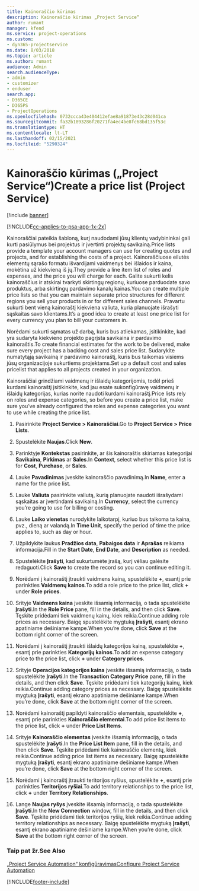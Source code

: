 ```yaml
---
title: Kainoraščio kūrimas
description: Kainoraščio kūrimas „Project Service“
author: rumant
manager: kfend
ms.service: project-operations
ms.custom:
- dyn365-projectservice
ms.date: 8/03/2018
ms.topic: article
ms.author: rumant
audience: Admin
search.audienceType:
- admin
- customizer
- enduser
search.app:
- D365CE
- D365PS
- ProjectOperations
ms.openlocfilehash: 0732ccca43e404412efae8a91873e43c28d041ca
ms.sourcegitcommit: fa32b1893286f20271fa4ec4be8fc68bd135f53c
ms.translationtype: HT
ms.contentlocale: lt-LT
ms.lasthandoff: 02/15/2021
ms.locfileid: "5290324"
---
```

# <a name="create-a-price-list-project-service"></a><span data-ttu-id="f3f84-103">Kainoraščio kūrimas („Project Service“)</span><span class="sxs-lookup"><span data-stu-id="f3f84-103">Create a price list (Project Service)</span></span>

[!include [banner](../includes/psa-now-project-operations.md)]

[!INCLUDE[cc-applies-to-psa-app-1x-2x](../includes/cc-applies-to-psa-app-1x-2x.md)]

<span data-ttu-id="f3f84-104">Kainoraščiai pateikia šabloną, kurį naudodami jūsų klientų vadybininkai gali kurti pasiūlymus bei projektus ir įvertinti projektų savikainą.</span><span class="sxs-lookup"><span data-stu-id="f3f84-104">Price lists provide a template your account managers can use for creating quotes and projects, and for establishing the costs of a project.</span></span> <span data-ttu-id="f3f84-105">Kainoraščiuose eilutės elementų sąrašo formatu išvardijami vaidmenys bei išlaidos ir kaina, mokėtina už kiekvieną iš jų.</span><span class="sxs-lookup"><span data-stu-id="f3f84-105">They provide a line item list of roles and expenses, and the price you will charge for each.</span></span> <span data-ttu-id="f3f84-106">Galite sukurti kelis kainoraščius ir atskirai tvarkyti skirtingų regionų, kuriuose parduodate savo produktus, arba skirtingų pardavimo kanalų kainas.</span><span class="sxs-lookup"><span data-stu-id="f3f84-106">You can create multiple price lists so that you can maintain separate price structures for different regions you sell your products in or for different sales channels.</span></span> <span data-ttu-id="f3f84-107">Pravartu sukurti bent vieną kainoraštį kiekviena valiuta, kuria planuojate išrašyti sąskaitas savo klientams.</span><span class="sxs-lookup"><span data-stu-id="f3f84-107">It’s a good idea to create at least one price list for every currency you plan to bill your customers in.</span></span>  
  
<span data-ttu-id="f3f84-108">Norėdami sukurti sąmatas už darbą, kuris bus atliekamas, įsitikinkite, kad yra sudaryta kiekvieno projekto pagrįsta savikaina ir pardavimo kainoraštis.</span><span class="sxs-lookup"><span data-stu-id="f3f84-108">To create financial estimates for the work to be delivered, make sure every project has a backing cost and sales price list.</span></span> <span data-ttu-id="f3f84-109">Sudarykite numatytąją savikainą ir pardavimo kainoraštį, kuris bus taikomas visiems jūsų organizacijoje sukurtiems projektams.</span><span class="sxs-lookup"><span data-stu-id="f3f84-109">Set up a default cost and sales pricelist that applies to all projects created in your organization.</span></span>  
  
<span data-ttu-id="f3f84-110">Kainoraščiai grindžiami vaidmenų ir išlaidų kategorijomis, todėl prieš kurdami kainoraštį įsitikinkite, kad jau esate sukonfigūravę vaidmenų ir išlaidų kategorijas, kurias norite naudoti kurdami kainoraštį.</span><span class="sxs-lookup"><span data-stu-id="f3f84-110">Price lists rely on roles and expense categories, so before you create a price list, make sure you’ve already configured the roles and expense categories you want to use while creating the price list.</span></span>  
  
1.  <span data-ttu-id="f3f84-111">Pasirinkite **Project Service > Kainoraščiai**.</span><span class="sxs-lookup"><span data-stu-id="f3f84-111">Go to **Project Service > Price Lists**.</span></span>  
  
2.  <span data-ttu-id="f3f84-112">Spustelėkite **Naujas**.</span><span class="sxs-lookup"><span data-stu-id="f3f84-112">Click **New**.</span></span>  
  
3.  <span data-ttu-id="f3f84-113">Parinktyje **Kontekstas** pasirinkite, ar šis kainoraštis skiriamas kategorijai **Savikaina**, **Pirkimas** ar **Sales**.</span><span class="sxs-lookup"><span data-stu-id="f3f84-113">In **Context**, select whether this price list is for **Cost**, **Purchase**, or **Sales**.</span></span>  
  
4.  <span data-ttu-id="f3f84-114">Lauke **Pavadinimas** įveskite kainoraščio pavadinimą.</span><span class="sxs-lookup"><span data-stu-id="f3f84-114">In **Name**, enter a name for the price list.</span></span>  
  
5.  <span data-ttu-id="f3f84-115">Lauke **Valiuta** pasirinkite valiutą, kurią planuojate naudoti išrašydami sąskaitas ar įvertindami savikainą.</span><span class="sxs-lookup"><span data-stu-id="f3f84-115">In **Currency**, select the currency you’re going to use for billing or costing.</span></span>  
  
6.  <span data-ttu-id="f3f84-116">Lauke **Laiko vienetas** nurodykite laikotarpį, kuriuo bus taikoma ta kaina, pvz., dieną ar valandą.</span><span class="sxs-lookup"><span data-stu-id="f3f84-116">In **Time Unit**, specify the period of time the price applies to, such as day or hour.</span></span>  
  
7.  <span data-ttu-id="f3f84-117">Užpildykite laukus **Pradžios data**, **Pabaigos data** ir **Aprašas** reikiama informacija.</span><span class="sxs-lookup"><span data-stu-id="f3f84-117">Fill in the **Start Date**, **End Date**, and **Description** as needed.</span></span>  
  
8.  <span data-ttu-id="f3f84-118">Spustelėkite **Įrašyti**, kad sukurtumėte įrašą, kurį vėliau galėsite redaguoti.</span><span class="sxs-lookup"><span data-stu-id="f3f84-118">Click **Save** to create the record so you can continue editing it.</span></span>  
  
9. <span data-ttu-id="f3f84-119">Norėdami į kainoraštį įtraukti vaidmens kainą, spustelėkite **+**, esantį prie parinkties **Vaidmenų kainos**.</span><span class="sxs-lookup"><span data-stu-id="f3f84-119">To add a role price to the price list, click **+** under **Role prices**.</span></span>  
  
10. <span data-ttu-id="f3f84-120">Srityje **Vaidmens kaina** įveskite išsamią informaciją, o tada spustelėkite **Įrašyti**.</span><span class="sxs-lookup"><span data-stu-id="f3f84-120">In the **Role Price** pane, fill in the details, and then click **Save**.</span></span> <span data-ttu-id="f3f84-121">Tęskite pridėdami tiek vaidmenų kainų, kiek reikia.</span><span class="sxs-lookup"><span data-stu-id="f3f84-121">Continue adding role prices as necessary.</span></span> <span data-ttu-id="f3f84-122">Baigę spustelėkite mygtuką **Įrašyti**, esantį ekrano apatiniame dešiniame kampe.</span><span class="sxs-lookup"><span data-stu-id="f3f84-122">When you’re done, click **Save** at the bottom right corner of the screen.</span></span>  
  
11. <span data-ttu-id="f3f84-123">Norėdami į kainoraštį įtraukti išlaidų kategorijos kainą, spustelėkite **+**, esantį prie parinkties **Kategorijų kainos**.</span><span class="sxs-lookup"><span data-stu-id="f3f84-123">To add an expense category price to the price list, click **+** under **Category prices**.</span></span>  
  
12. <span data-ttu-id="f3f84-124">Srityje **Operacijos kategorijos kaina** įveskite išsamią informaciją, o tada spustelėkite **Įrašyti**.</span><span class="sxs-lookup"><span data-stu-id="f3f84-124">In the **Transaction Category Price** pane, fill in the details, and then click **Save**.</span></span> <span data-ttu-id="f3f84-125">Tęskite pridėdami tiek kategorijų kainų, kiek reikia.</span><span class="sxs-lookup"><span data-stu-id="f3f84-125">Continue adding category prices as necessary.</span></span> <span data-ttu-id="f3f84-126">Baigę spustelėkite mygtuką **Įrašyti**, esantį ekrano apatiniame dešiniame kampe.</span><span class="sxs-lookup"><span data-stu-id="f3f84-126">When you’re done, click **Save** at the bottom right corner of the screen.</span></span>  
  
13. <span data-ttu-id="f3f84-127">Norėdami kainoraštį papildyti kainoraščio elementais, spustelėkite **+**, esantį prie parinkties **Kainoraščio elementai**.</span><span class="sxs-lookup"><span data-stu-id="f3f84-127">To add price list items to the price list, click **+** under **Price List Items**.</span></span>  
  
14. <span data-ttu-id="f3f84-128">Srityje **Kainoraščio elementas** įveskite išsamią informaciją, o tada spustelėkite **Įrašyti**.</span><span class="sxs-lookup"><span data-stu-id="f3f84-128">In the **Price List Item** pane, fill in the details, and then click **Save**.</span></span> <span data-ttu-id="f3f84-129">Tęskite pridėdami tiek kainoraščio elementų, kiek reikia.</span><span class="sxs-lookup"><span data-stu-id="f3f84-129">Continue adding price list items as necessary.</span></span> <span data-ttu-id="f3f84-130">Baigę spustelėkite mygtuką **Įrašyti**, esantį ekrano apatiniame dešiniame kampe.</span><span class="sxs-lookup"><span data-stu-id="f3f84-130">When you’re done, click **Save** at the bottom right corner of the screen.</span></span>  
  
15. <span data-ttu-id="f3f84-131">Norėdami į kainoraštį įtraukti teritorijos ryšius, spustelėkite **+**, esantį prie parinkties **Teritorijos ryšiai**.</span><span class="sxs-lookup"><span data-stu-id="f3f84-131">To add territory relationships to the price list, click **+** under **Territory Relationships**.</span></span>  
  
16. <span data-ttu-id="f3f84-132">Lange **Naujas ryšys** įveskite išsamią informaciją, o tada spustelėkite **Įrašyti**.</span><span class="sxs-lookup"><span data-stu-id="f3f84-132">In the **New Connection** window, fill in the details, and then click **Save**.</span></span> <span data-ttu-id="f3f84-133">Tęskite pridėdami tiek teritorijos ryšių, kiek reikia.</span><span class="sxs-lookup"><span data-stu-id="f3f84-133">Continue adding territory relationships as necessary.</span></span> <span data-ttu-id="f3f84-134">Baigę spustelėkite mygtuką **Įrašyti**, esantį ekrano apatiniame dešiniame kampe.</span><span class="sxs-lookup"><span data-stu-id="f3f84-134">When you’re done, click **Save** at the bottom right corner of the screen.</span></span>  
  
### <a name="see-also"></a><span data-ttu-id="f3f84-135">Taip pat žr.</span><span class="sxs-lookup"><span data-stu-id="f3f84-135">See Also</span></span>  
 [<span data-ttu-id="f3f84-136">„Project Service Automation“ konfigūravimas</span><span class="sxs-lookup"><span data-stu-id="f3f84-136">Configure Project Service Automation</span></span>](../psa/configure.md)


[!INCLUDE[footer-include](../includes/footer-banner.md)]